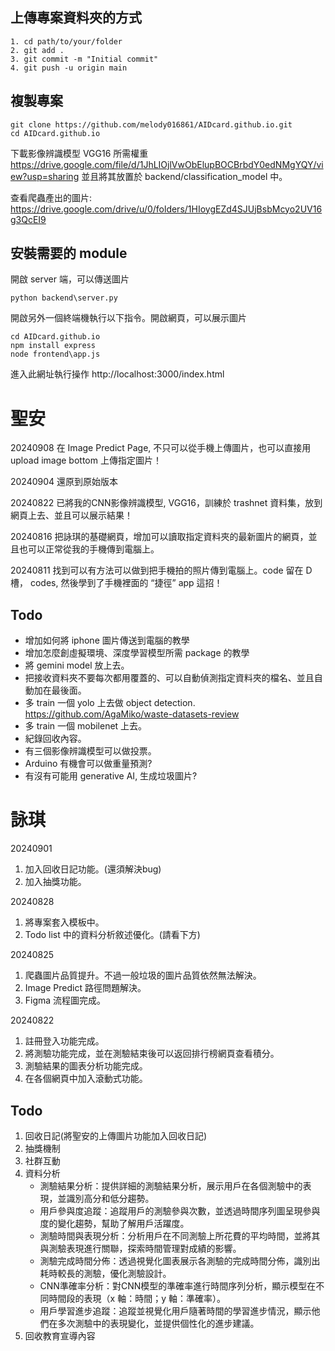 ## 上傳專案資料夾的方式
```
1. cd path/to/your/folder
2. git add .
3. git commit -m "Initial commit"
4. git push -u origin main
```

## 複製專案

```
git clone https://github.com/melody016861/AIDcard.github.io.git
cd AIDcard.github.io
```

下載影像辨識模型 VGG16 所需權重
https://drive.google.com/file/d/1JhLIOjlVwObElupBOCBrbdY0edNMgYQY/view?usp=sharing
並且將其放置於 backend/classification_model 中。

查看爬蟲產出的圖片: 
https://drive.google.com/drive/u/0/folders/1HIoygEZd4SJUjBsbMcyo2UV16g3QcEI9

## 安裝需要的 module 

開啟 server 端，可以傳送圖片

```
python backend\server.py
```
開啟另外一個終端機執行以下指令。開啟網頁，可以展示圖片
```
cd AIDcard.github.io
npm install express
node frontend\app.js
```

進入此網址執行操作
http://localhost:3000/index.html

# 聖安
20240908
在 Image Predict Page, 不只可以從手機上傳圖片，也可以直接用 upload image bottom 上傳指定圖片！

20240904
還原到原始版本

20240822
已將我的CNN影像辨識模型, VGG16，訓練於 trashnet 資料集，放到網頁上去、並且可以展示結果！

20240816
把詠琪的基礎網頁，增加可以讀取指定資料夾的最新圖片的網頁，並且也可以正常從我的手機傳到電腦上。

20240811
找到可以有方法可以做到把手機拍的照片傳到電腦上。code 留在 D 槽， codes, 然後學到了手機裡面的 “捷徑” app 這招！

## Todo
* 增加如何將 iphone 圖片傳送到電腦的教學
* 增加怎麼創虛擬環境、深度學習模型所需 package 的教學
* 將 gemini model 放上去。
* 把接收資料夾不要每次都用覆蓋的、可以自動偵測指定資料夾的檔名、並且自動加在最後面。
* 多 train 一個 yolo 上去做 object detection.
https://github.com/AgaMiko/waste-datasets-review
* 多 train 一個 mobilenet 上去。
* 紀錄回收內容。
* 有三個影像辨識模型可以做投票。
* Arduino 有機會可以做重量預測?
* 有沒有可能用 generative AI, 生成垃圾圖片?

# 詠琪
20240901
1. 加入回收日記功能。(還須解決bug)
2. 加入抽獎功能。

20240828
1. 將專案套入模板中。
2. Todo list 中的資料分析敘述優化。(請看下方)

20240825
1. 爬蟲圖片品質提升。不過一般垃圾的圖片品質依然無法解決。
2. Image Predict 路徑問題解決。
3. Figma 流程圖完成。

20240822
1. 註冊登入功能完成。
2. 將測驗功能完成，並在測驗結束後可以返回排行榜網頁查看積分。
3. 測驗結果的圖表分析功能完成。
4. 在各個網頁中加入滾動式功能。

## Todo
1. 回收日記(將聖安的上傳圖片功能加入回收日記)
2. 抽獎機制
3. 社群互動
4. 資料分析
   * 測驗結果分析：提供詳細的測驗結果分析，展示用戶在各個測驗中的表現，並識別高分和低分趨勢。
   * 用戶參與度追蹤：追蹤用戶的測驗參與次數，並透過時間序列圖呈現參與度的變化趨勢，幫助了解用戶活躍度。
   * 測驗時間與表現分析：分析用戶在不同測驗上所花費的平均時間，並將其與測驗表現進行關聯，探索時間管理對成績的影響。
   * 測驗完成時間分佈：透過視覺化圖表展示各測驗的完成時間分佈，識別出耗時較長的測驗，優化測驗設計。
   *  CNN準確率分析：對CNN模型的準確率進行時間序列分析，顯示模型在不同時間段的表現（x 軸：時間；y 軸：準確率）。
   *  用戶學習進步追蹤：追蹤並視覺化用戶隨著時間的學習進步情況，顯示他們在多次測驗中的表現變化，並提供個性化的進步建議。
5. 回收教育宣導內容
